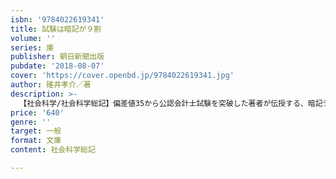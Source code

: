 ```yaml
---
isbn: '9784022619341'
title: 試験は暗記が９割
volume: ''
series: 庫
publisher: 朝日新聞出版
pubdate: '2018-08-07'
cover: 'https://cover.openbd.jp/9784022619341.jpg'
author: 碓井孝介／著
description: >-
  【社会科学/社会科学総記】偏差値35から公認会計士試験を突破した著者が伝授する、暗記テクニックを駆使した勉強法。「暗記より理解」と言われるが、覚えることで理解はついてくるもの。本書の方法では時間を効率的に使えるようにもなり、合格への近道が見えてくる。
price: '640'
genre: ''
target: 一般
format: 文庫
content: 社会科学総記

---
```


